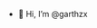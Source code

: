 - 👋 Hi, I’m @garthzx

<!---
garthzx/garthzx is a ✨ special ✨ repository because its `README.md` (this file) appears on your GitHub profile.
You can click the Preview link to take a look at your changes.
--->
